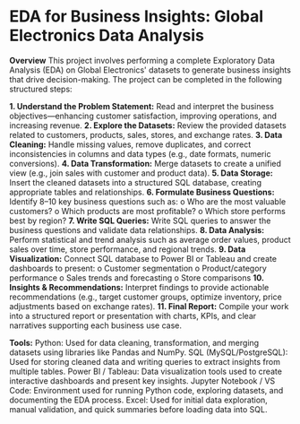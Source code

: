 # EDA for Business Insights: Global Electronics Data Analysis

**Overview**
This project involves performing a complete Exploratory Data Analysis (EDA) on Global Electronics' datasets to generate business insights that drive decision-making. The project can be completed in the following structured steps:

**1. Understand the Problem Statement:** Read and interpret the business objectives—enhancing customer satisfaction, improving operations, and increasing revenue.
**2. Explore the Datasets:** Review the provided datasets related to customers, products, sales, stores, and exchange rates.
**3. Data Cleaning:** Handle missing values, remove duplicates, and correct inconsistencies in columns and data types (e.g., date formats, numeric conversions).
**4. Data Transformation:** Merge datasets to create a unified view (e.g., join sales with customer and product data).
**5. Data Storage:** Insert the cleaned datasets into a structured SQL database, creating appropriate tables and relationships.
**6. Formulate Business Questions:** Identify 8–10 key business questions such as:
o	Who are the most valuable customers?
o	Which products are most profitable?
o	Which store performs best by region?
**7. Write SQL Queries:** Write SQL queries to answer the business questions and validate data relationships.
**8. Data Analysis:** Perform statistical and trend analysis such as average order values, product sales over time, store performance, and regional trends.
**9. Data Visualization:** Connect SQL database to Power BI or Tableau and create dashboards to present:
o	Customer segmentation
o	Product/category performance
o	Sales trends and forecasting
o	Store comparisons
**10. Insights & Recommendations:** Interpret findings to provide actionable recommendations (e.g., target customer groups, optimize inventory, price adjustments based on exchange rates).
**11. Final Report:** Compile your work into a structured report or presentation with charts, KPIs, and clear narratives supporting each business use case.

**Tools:**
Python: Used for data cleaning, transformation, and merging datasets using libraries like Pandas and NumPy.
SQL (MySQL/PostgreSQL): Used for storing cleaned data and writing queries to extract insights from multiple tables.
Power BI / Tableau: Data visualization tools used to create interactive dashboards and present key insights.
Jupyter Notebook / VS Code: Environment used for running Python code, exploring datasets, and documenting the EDA process.
Excel: Used for initial data exploration, manual validation, and quick summaries before loading data into SQL.
